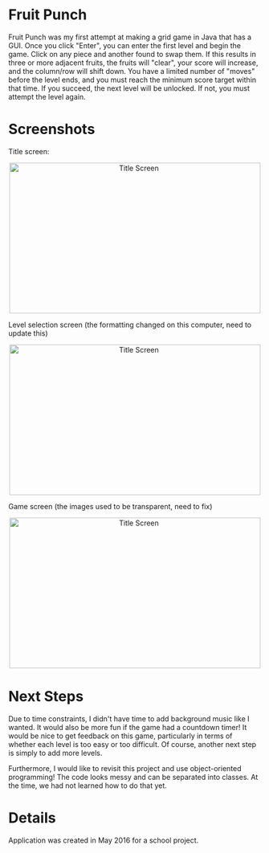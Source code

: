 # Fruit Punch

Fruit Punch was my first attempt at making a grid game in Java that has a GUI. Once you click "Enter", you can 
enter the first level and begin the game. Click on any piece and another found to swap them. If this results in 
three or more adjacent fruits, the fruits will "clear", your score will increase, and the column/row will shift 
down. You have a limited number of "moves" before the level ends, and you must reach the minimum score target
within that time. If you succeed, the next level will be unlocked. If not, you must attempt the level again.

# Screenshots

Title screen: 
<p align="center"><img src="https://i.imgur.com/RocuNLg.jpg" alt="Title Screen"
	title="Title Screen" width="500" height="300" /></p> 
  
Level selection screen (the formatting changed on this computer, need to update this)
<p align="center"><img src="https://i.imgur.com/BQM2TPq.png" alt="Title Screen"
	title="Title Screen" width="500" height="300" /></p> 
  
Game screen (the images used to be transparent, need to fix)
<p align="center"><img src="https://i.imgur.com/lyneudY.png" alt="Title Screen"
	title="Title Screen" width="500" height="300" /></p> 

# Next Steps

Due to time constraints, I didn't have time to add background music like I wanted. It would also be more fun if the 
game had a countdown timer! It would be nice to get feedback on this game, particularly in terms of whether each level
is too easy or too difficult. Of course, another next step is simply to add more levels.

Furthermore, I would like to revisit this project and use object-oriented programming! The code looks messy and can
be separated into classes. At the time, we had not learned how to do that yet.

# Details

Application was created in May 2016 for a school project. 
